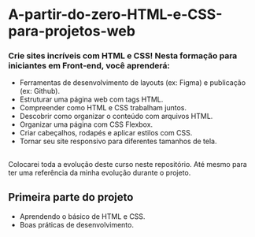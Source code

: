 # A-partir-do-zero-HTML-e-CSS-para-projetos-web

### Crie sites incríveis com HTML e CSS! Nesta formação para iniciantes em Front-end, você aprenderá:
- Ferramentas de desenvolvimento de layouts (ex: Figma) e publicação (ex: Github).
- Estruturar uma página web com tags HTML.
- Compreender como HTML e CSS trabalham juntos.
- Descobrir como organizar o conteúdo com arquivos HTML.
- Organizar uma página com CSS Flexbox.
- Criar cabeçalhos, rodapés e aplicar estilos com CSS.
- Tornar seu site responsivo para diferentes tamanhos de tela.

##
Colocarei toda a evolução deste curso neste repositório. Até mesmo para ter uma referência da minha evolução durante o projeto.

## Primeira parte do projeto

- Aprendendo o básico de HTML e CSS.
- Boas práticas de desenvolvimento.

##
